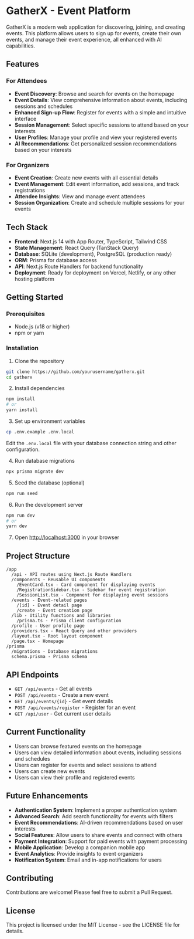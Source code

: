 # GatherX - Event Platform

GatherX is a modern web application for discovering, joining, and creating events. This platform allows users to sign up for events, create their own events, and manage their event experience, all enhanced with AI capabilities.

## Features

### For Attendees
- **Event Discovery**: Browse and search for events on the homepage
- **Event Details**: View comprehensive information about events, including sessions and schedules
- **Enhanced Sign-up Flow**: Register for events with a simple and intuitive interface
- **Session Management**: Select specific sessions to attend based on your interests
- **User Profiles**: Manage your profile and view your registered events
- **AI Recommendations**: Get personalized session recommendations based on your interests

### For Organizers
- **Event Creation**: Create new events with all essential details
- **Event Management**: Edit event information, add sessions, and track registrations
- **Attendee Insights**: View and manage event attendees
- **Session Organization**: Create and schedule multiple sessions for your events

## Tech Stack

- **Frontend**: Next.js 14 with App Router, TypeScript, Tailwind CSS
- **State Management**: React Query (TanStack Query)
- **Database**: SQLite (development), PostgreSQL (production ready)
- **ORM**: Prisma for database access
- **API**: Next.js Route Handlers for backend functionality
- **Deployment**: Ready for deployment on Vercel, Netlify, or any other hosting platform

## Getting Started

### Prerequisites

- Node.js (v18 or higher)
- npm or yarn

### Installation

1. Clone the repository
```bash
git clone https://github.com/yourusername/gatherx.git
cd gatherx
```

2. Install dependencies
```bash
npm install
# or
yarn install
```

3. Set up environment variables
```bash
cp .env.example .env.local
```
Edit the `.env.local` file with your database connection string and other configuration.

4. Run database migrations
```bash
npx prisma migrate dev
```

5. Seed the database (optional)
```bash
npm run seed
```

6. Run the development server
```bash
npm run dev
# or
yarn dev
```

7. Open [http://localhost:3000](http://localhost:3000) in your browser

## Project Structure

```
/app
  /api - API routes using Next.js Route Handlers
  /components - Reusable UI components
    /EventCard.tsx - Card component for displaying events
    /RegistrationSidebar.tsx - Sidebar for event registration
    /SessionList.tsx - Component for displaying event sessions
  /events - Event-related pages
    /[id] - Event detail page
    /create - Event creation page
  /lib - Utility functions and libraries
    /prisma.ts - Prisma client configuration
  /profile - User profile page
  /providers.tsx - React Query and other providers
  /layout.tsx - Root layout component
  /page.tsx - Homepage
/prisma
  /migrations - Database migrations
  schema.prisma - Prisma schema
```

## API Endpoints

- `GET /api/events` - Get all events
- `POST /api/events` - Create a new event
- `GET /api/events/{id}` - Get event details
- `POST /api/events/register` - Register for an event
- `GET /api/user` - Get current user details

## Current Functionality

- Users can browse featured events on the homepage
- Users can view detailed information about events, including sessions and schedules
- Users can register for events and select sessions to attend
- Users can create new events
- Users can view their profile and registered events

## Future Enhancements

- **Authentication System**: Implement a proper authentication system
- **Advanced Search**: Add search functionality for events with filters
- **Event Recommendations**: AI-driven recommendations based on user interests
- **Social Features**: Allow users to share events and connect with others
- **Payment Integration**: Support for paid events with payment processing
- **Mobile Application**: Develop a companion mobile app
- **Event Analytics**: Provide insights to event organizers
- **Notification System**: Email and in-app notifications for users

## Contributing

Contributions are welcome! Please feel free to submit a Pull Request.

## License

This project is licensed under the MIT License - see the LICENSE file for details. 